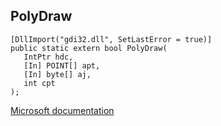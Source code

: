 ## PolyDraw

```
[DllImport("gdi32.dll", SetLastError = true)]
public static extern bool PolyDraw(
   IntPtr hdc,
   [In] POINT[] apt,
   [In] byte[] aj,
   int cpt
);
```

[Microsoft documentation](https://docs.microsoft.com/en-us/windows/win32/api/wingdi/nf-wingdi-polydraw)
